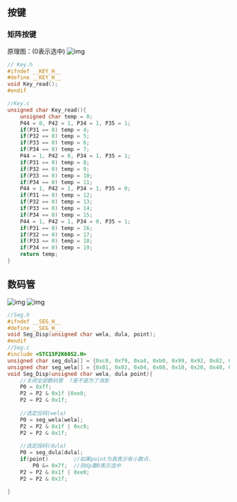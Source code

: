 ## 按键
### 矩阵按键
原理图：(0表示选中)
![img](https://img2023.cnblogs.com/blog/3583913/202502/3583913-20250218223623859-747722381.png)


```cpp  
// Key.h
#ifndef __KEY_H__
#define __KEY_H__
void Key_read();
#endif
```
```cpp
//Key.c
unsigned char Key_read(){
    unsigned char temp = 0;
    P44 = 0, P42 = 1, P34 = 1, P35 = 1;
    if(P31 == 0) temp = 4;
    if(P32 == 0) temp = 5; 
    if(P33 == 0) temp = 6;
    if(P34 == 0) temp = 7;
    P44 = 1, P42 = 0, P34 = 1, P35 = 1;
    if(P31 == 0) temp = 8;
    if(P32 == 0) temp = 9; 
    if(P33 == 0) temp = 10;
    if(P34 == 0) temp = 11;
    P44 = 1, P42 = 1, P34 = 1, P35 = 0;
    if(P31 == 0) temp = 12;
    if(P32 == 0) temp = 13; 
    if(P33 == 0) temp = 14;
    if(P34 == 0) temp = 15;
    P44 = 1, P42 = 1, P34 = 0, P35 = 1;
    if(P31 == 0) temp = 16;
    if(P32 == 0) temp = 17; 
    if(P33 == 0) temp = 18;
    if(P34 == 0) temp = 19;
    return temp;
}
```



## 数码管
![img](https://img2023.cnblogs.com/blog/3583913/202502/3583913-20250219220051500-2053673196.png)
![img](https://img2023.cnblogs.com/blog/3583913/202502/3583913-20250219221630709-1220914917.png)
```cpp
//Seg.h
#ifndef __SEG_H__
#define __SEG_H__
void Seg_Disp(unsigned char wela, dula, point);
#endif
//Seg.c
#include <STC15F2K60S2.H>
unsigned char seg_dula[] = {0xc0, 0xf9, 0xa4, 0xb0, 0x99, 0x92, 0x82, 0xf8, 0x80, 0x90, 0xff};
unsigned char seg_wela[] = {0x01, 0x02, 0x04, 0x08, 0x10, 0x20, 0x40, 0x80};
void Seg_Disp(unsigned char wela, dula point){
	//关闭全部数码管  ?是不是为了消影
	P0 = 0xff;
	P2 = P2 & 0x1f |0xe0;
	P2 = P2 & 0x1f;	
	
	//选定位码(wela)
	P0 = seg_wela[wela];
	P2 = P2 & 0x1f | 0xc0;
	P2 = P2 & 0x1f;
	
	//选定段码(dula)
	P0 = seg_dula[dula];
	if(point)		 //如果point为真表示有小数点，
		P0 &= 0x7f;  //则dp置0表示选中
	P2 = P2 & 0x1f | 0xe0;
	P2 = P2 & 0x1f;
	
}
```